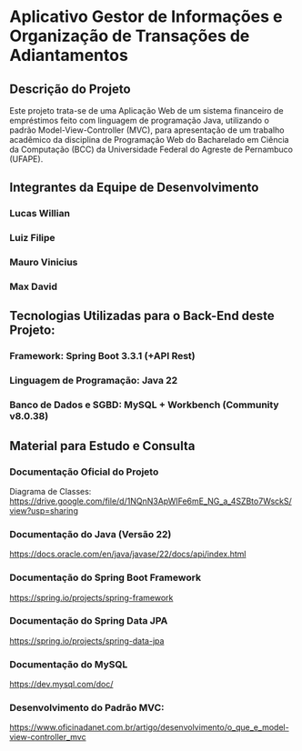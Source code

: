 # Aplicativo Gestor de Informações e Organização de Transações de Adiantamentos

## Descrição do Projeto
Este projeto trata-se de uma Aplicação Web de um sistema financeiro de empréstimos feito com linguagem de programação Java, utilizando o padrão Model-View-Controller (MVC), para apresentação de um trabalho acadêmico da disciplina de Programação Web do Bacharelado em Ciência da Computação (BCC) da Universidade Federal do Agreste de Pernambuco (UFAPE).

## Integrantes da Equipe de Desenvolvimento
### Lucas Willian
### Luiz Filipe
### Mauro Vinicius
### Max David

## Tecnologias Utilizadas para o Back-End deste Projeto:
### Framework: Spring Boot 3.3.1 (+API Rest)
### Linguagem de Programação: Java 22
### Banco de Dados e SGBD: MySQL + Workbench (Community v8.0.38)

## Material para Estudo e Consulta
### Documentação Oficial do Projeto
Diagrama de Classes: https://drive.google.com/file/d/1NQnN3ApWIFe6mE_NG_a_4SZBto7WsckS/view?usp=sharing

### Documentação do Java (Versão 22)
https://docs.oracle.com/en/java/javase/22/docs/api/index.html

### Documentação do Spring Boot Framework
https://spring.io/projects/spring-framework

### Documentação do Spring Data JPA
https://spring.io/projects/spring-data-jpa

### Documentação do MySQL
https://dev.mysql.com/doc/

### Desenvolvimento do Padrão MVC:
https://www.oficinadanet.com.br/artigo/desenvolvimento/o_que_e_model-view-controller_mvc
